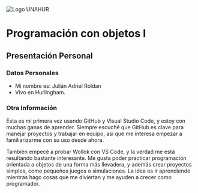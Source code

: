 ![Logo UNAHUR](./UNAHUR.png)

# Programación con objetos I
## Presentación Personal

### Datos Personales
- Mi nombre es: Julián Adriel Roldan
- Vivo en Hurlingham.


### Otra Información
Esta es mi primera vez usando GitHub y Visual Studio Code, y estoy con muchas ganas de aprender. Siempre escuché que GitHub es clave para manejar proyectos y trabajar en equipo, así que me interesa empezar a familiarizarme con su uso desde ahora.

También empecé a probar Wollok con VS Code, y la verdad me está resultando bastante interesante. Me gusta poder practicar programación orientada a objetos de una forma más llevadera, y además crear proyectos simples, como pequeños juegos o simulaciones. La idea es ir aprendiendo mientras hago cosas que me diviertan y me ayuden a crecer como programador.
